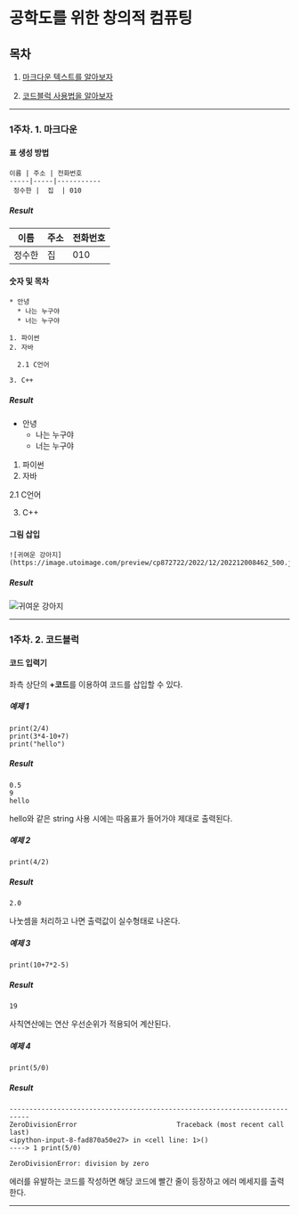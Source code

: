 
# 공학도를 위한 창의적 컴퓨팅

## 목차

1. [마크다운 텍스트를 알아보자](#1주차-1-마크다운)

2. [코드블럭 사용법을 알아보자](#1주차-2-코드블럭)


---

### 1주차. 1. 마크다운

#### 표 생성 방법
```
이름 | 주소 | 전화번호
-----|-----|-----------
 정수한 |  집  | 010
```
##### Result

이름 | 주소 | 전화번호
-----|-----|-----------
 정수한 |  집  | 010


#### 숫자 및 목차
```
* 안녕
  * 나는 누구야
  * 너는 누구야

1. 파이썬
2. 자바

  2.1 C언어

3. C++
```
##### Result

* 안녕
  * 나는 누구야
  * 너는 누구야

1. 파이썬
2. 자바

  2.1 C언어

3. C++

#### 그림 삽입
```
![귀여운 강아지](https://image.utoimage.com/preview/cp872722/2022/12/202212008462_500.jpg)
```
##### Result

![귀여운 강아지](https://image.utoimage.com/preview/cp872722/2022/12/202212008462_500.jpg)






---

### 1주차. 2. 코드블럭

#### 코드 입력기

좌측 상단의 **+코드**를 이용하여 코드를 삽입할 수 있다.

##### 예제 1

```
print(2/4)
print(3*4-10+7)
print("hello")
```

##### Result

```
0.5
9
hello
```

hello와 같은 string 사용 시에는 따옴표가 들어가야 제대로 출력된다.

##### 예제 2
```
print(4/2)
```

##### Result

```
2.0
```

나눗셈을 처리하고 나면 출력값이 실수형태로 나온다.

##### 예제 3
```
print(10+7*2-5)
```

##### Result

```
19
```

사칙연산에는 연산 우선순위가 적용되어 계산된다.

##### 예제 4
```
print(5/0)
```

##### Result

```
---------------------------------------------------------------------------
ZeroDivisionError                         Traceback (most recent call last)
<ipython-input-8-fad870a50e27> in <cell line: 1>()
----> 1 print(5/0)

ZeroDivisionError: division by zero
```

에러를 유발하는 코드를 작성하면 해당 코드에 빨간 줄이 등장하고 에러 메세지를 출력한다.


---
